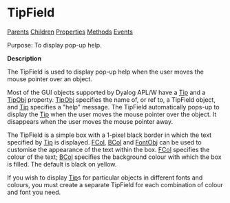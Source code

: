 




<h1 class="heading"><span class="name">TipField</span></h1>

[Parents](../ParentLists/TipField.htm) [Children](../ChildLists/TipField.htm) [Properties](../PropLists/TipField.htm) [Methods](../MethodLists/TipField.htm) [Events](../EventLists/TipField.htm)


Purpose: To display pop-up help.


**Description**


The TipField is used to display pop-up help when the user moves the mouse pointer over an object.



Most of the GUI objects supported by Dyalog APL/W have a [Tip](./tip.md) and a [TipObj](./tipobj.md) property. [TipObj](./tipobj.md) specifies the name of, or ref to, a TipField object, and [Tip](./tip.md) specifies a "help" message. The TipField automatically pops-up to display the [Tip](./tip.md) when the user moves the mouse pointer over the object. It disappears when the user moves the mouse pointer away.


The TipField is a simple box with a 1-pixel black border in which the text specified by [Tip](./tip.md) is displayed. [FCol](./fcol.md), [BCol](./bcol.md) and [FontObj](./fontobj.md) can be used to customise the appearance of the text within the box. [FCol](./fcol.md) specifies the colour of the text; [BCol](./bcol.md) specifies the background colour with which the box is filled. The default is black on yellow.


If you wish to display [Tip](./tip.md)s for particular objects in different fonts and colours, you must create a separate TipField for each combination of colour and font you need.


